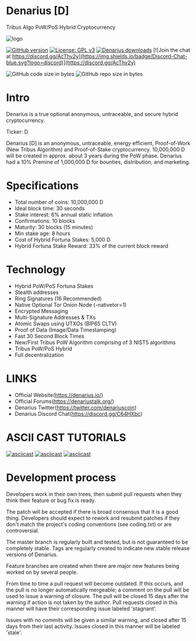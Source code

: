 # Denarius [D]
Tribus Algo PoW/PoS Hybrid Cryptocurrency

![logo](http://i.imgur.com/gIe5vnw.png)

[![GitHub version](https://img.shields.io/github/release/carsenk/denarius.svg)](https://badge.fury.io/gh/carsenk%2Fdenarius)
[![License: GPL v3](https://img.shields.io/badge/License-MIT-blue.svg)](https://github.com/carsenk/denarius/blob/master/COPYING)
[![Denarius downloads](https://img.shields.io/github/downloads/carsenk/denarius/total.svg?maxAge=2592000)](https://github.com/carsenk/denarius/releases)
[![Join the chat at https://discord.gg/AcThv2y](https://img.shields.io/badge/Discord-Chat-blue.svg?logo=discord)](https://discord.gg/AcThv2y)

![GitHub code size in bytes](https://img.shields.io/github/languages/code-size/carsenk/denarius.svg) ![GitHub repo size in bytes](https://img.shields.io/github/repo-size/carsenk/denarius.svg)

Intro
==========================
Denarius is a true optional anonymous, untraceable, and secure hybrid cryptocurrency.

Ticker: D

Denarius [D] is an anonymous, untraceable, energy efficient, Proof-of-Work (New Tribus Algorithm) and Proof-of-Stake cryptocurrency.
10,000,000 D will be created in approx. about 3 years during the PoW phase. Denarius had a 10% Premine of 1,000,000 D for bounties, distribution, and marketing.

Specifications
==========================
* Total number of coins: 10,000,000 D
* Ideal block time: 30 seconds
* Stake interest: 6% annual static inflation
* Confirmations: 10 blocks
* Maturity: 30 blocks (15 minutes)
* Min stake age: 8 hours
* Cost of Hybrid Fortuna Stakes: 5,000 D
* Hybrid Fortuna Stake Reward: 33% of the current block reward

Technology
==========================
* Hybrid PoW/PoS Fortuna Stakes
* Stealth addresses
* Ring Signatures (16 Recommended)
* Native Optional Tor Onion Node (-nativetor=1)
* Encrypted Messaging
* Multi-Signature Addresses & TXs
* Atomic Swaps using UTXOs (BIP65 CLTV)
* Proof of Data (Image/Data Timestamping)
* Fast 30 Second Block Times
* New/First Tribus PoW Algorithm comprising of 3 NIST5 algorithms
* Tribus PoW/PoS Hybrid
* Full decentralization

LINKS
==========================
* Official Website(https://denarius.io/)
* Official Forums(https://denariustalk.org/)
* Denarius Twitter(https://twitter.com/denariuscoin)
* Denarius Discord Chat(https://discord.gg/C64HXbc)

ASCII CAST TUTORIALS
==========================
[![asciicast](https://asciinema.org/a/179356.png)](https://asciinema.org/a/179356)
[![asciicast](https://asciinema.org/a/179362.png)](https://asciinema.org/a/179362)
[![asciicast](https://asciinema.org/a/179355.png)](https://asciinema.org/a/179355)

Development process
===========================

Developers work in their own trees, then submit pull requests when
they think their feature or bug fix is ready.

The patch will be accepted if there is broad consensus that it is a
good thing.  Developers should expect to rework and resubmit patches
if they don't match the project's coding conventions (see coding.txt)
or are controversial.

The master branch is regularly built and tested, but is not guaranteed
to be completely stable. Tags are regularly created to indicate new
stable release versions of Denarius.

Feature branches are created when there are major new features being
worked on by several people.

From time to time a pull request will become outdated. If this occurs, and
the pull is no longer automatically mergeable; a comment on the pull will
be used to issue a warning of closure. The pull will be closed 15 days
after the warning if action is not taken by the author. Pull requests closed
in this manner will have their corresponding issue labeled 'stagnant'.

Issues with no commits will be given a similar warning, and closed after
15 days from their last activity. Issues closed in this manner will be
labeled 'stale'.
